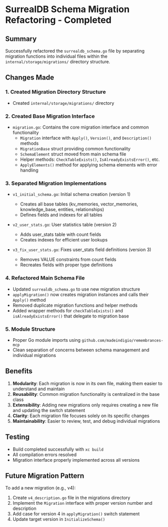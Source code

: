 # SurrealDB Schema Migration Refactoring - Completed

## Summary
Successfully refactored the `surrealdb_schema.go` file by separating migration functions into individual files within the `internal/storage/migrations/` directory structure.

## Changes Made

### 1. Created Migration Directory Structure
- Created `internal/storage/migrations/` directory

### 2. Created Base Migration Interface
- `migration.go`: Contains the core migration interface and common functionality
  - `Migration` interface with `Apply()`, `Version()`, and `Description()` methods
  - `MigrationBase` struct providing common functionality
  - `SchemaElement` struct moved from main schema file
  - Helper methods: `CheckTableExists()`, `IsAlreadyExistsError()`, etc.
  - `ApplyElements()` method for applying schema elements with error handling

### 3. Separated Migration Implementations
- `v1_initial_schema.go`: Initial schema creation (version 1)
  - Creates all base tables (kv_memories, vector_memories, knowledge_base, entities, relationships)
  - Defines fields and indexes for all tables
  
- `v2_user_stats.go`: User statistics table (version 2)
  - Adds user_stats table with count fields
  - Creates indexes for efficient user lookups
  
- `v3_fix_user_stats.go`: Fixes user_stats field definitions (version 3)
  - Removes VALUE constraints from count fields
  - Recreates fields with proper type definitions

### 4. Refactored Main Schema File
- Updated `surrealdb_schema.go` to use new migration structure
- `applyMigration()` now creates migration instances and calls their `Apply()` method
- Removed duplicate migration functions and helper methods
- Added wrapper methods for `checkTableExists()` and `isAlreadyExistsError()` that delegate to migration base

### 5. Module Structure
- Proper Go module imports using `github.com/madeindigio/remembrances-mcp`
- Clean separation of concerns between schema management and individual migrations

## Benefits
1. **Modularity**: Each migration is now in its own file, making them easier to understand and maintain
2. **Reusability**: Common migration functionality is centralized in the base class
3. **Extensibility**: Adding new migrations only requires creating a new file and updating the switch statement
4. **Clarity**: Each migration file focuses solely on its specific changes
5. **Maintainability**: Easier to review, test, and debug individual migrations

## Testing
- Build completed successfully with `xc build`
- All compilation errors resolved
- Migration interface properly implemented across all versions

## Future Migration Pattern
To add a new migration (e.g., v4):
1. Create `v4_description.go` file in the migrations directory
2. Implement the `Migration` interface with proper version number and description
3. Add case for version 4 in `applyMigration()` switch statement
4. Update target version in `InitializeSchema()`